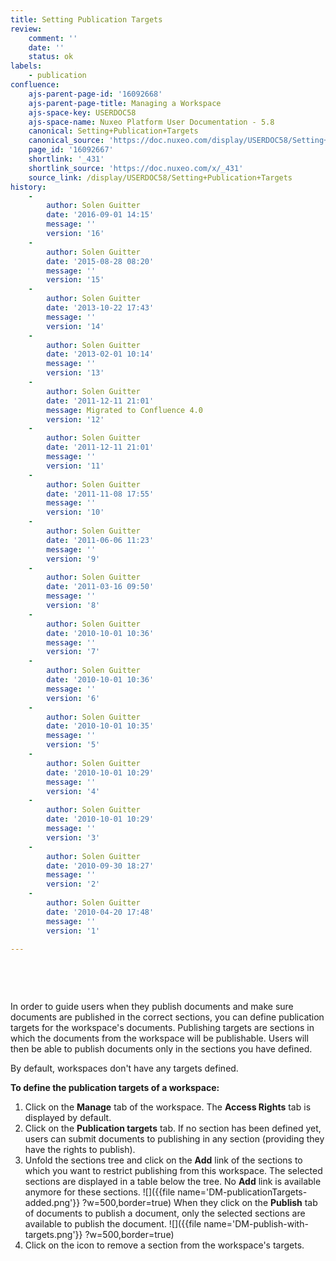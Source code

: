 ```yaml
---
title: Setting Publication Targets
review:
    comment: ''
    date: ''
    status: ok
labels:
    - publication
confluence:
    ajs-parent-page-id: '16092668'
    ajs-parent-page-title: Managing a Workspace
    ajs-space-key: USERDOC58
    ajs-space-name: Nuxeo Platform User Documentation - 5.8
    canonical: Setting+Publication+Targets
    canonical_source: 'https://doc.nuxeo.com/display/USERDOC58/Setting+Publication+Targets'
    page_id: '16092667'
    shortlink: '_431'
    shortlink_source: 'https://doc.nuxeo.com/x/_431'
    source_link: /display/USERDOC58/Setting+Publication+Targets
history:
    - 
        author: Solen Guitter
        date: '2016-09-01 14:15'
        message: ''
        version: '16'
    - 
        author: Solen Guitter
        date: '2015-08-28 08:20'
        message: ''
        version: '15'
    - 
        author: Solen Guitter
        date: '2013-10-22 17:43'
        message: ''
        version: '14'
    - 
        author: Solen Guitter
        date: '2013-02-01 10:14'
        message: ''
        version: '13'
    - 
        author: Solen Guitter
        date: '2011-12-11 21:01'
        message: Migrated to Confluence 4.0
        version: '12'
    - 
        author: Solen Guitter
        date: '2011-12-11 21:01'
        message: ''
        version: '11'
    - 
        author: Solen Guitter
        date: '2011-11-08 17:55'
        message: ''
        version: '10'
    - 
        author: Solen Guitter
        date: '2011-06-06 11:23'
        message: ''
        version: '9'
    - 
        author: Solen Guitter
        date: '2011-03-16 09:50'
        message: ''
        version: '8'
    - 
        author: Solen Guitter
        date: '2010-10-01 10:36'
        message: ''
        version: '7'
    - 
        author: Solen Guitter
        date: '2010-10-01 10:36'
        message: ''
        version: '6'
    - 
        author: Solen Guitter
        date: '2010-10-01 10:35'
        message: ''
        version: '5'
    - 
        author: Solen Guitter
        date: '2010-10-01 10:29'
        message: ''
        version: '4'
    - 
        author: Solen Guitter
        date: '2010-10-01 10:29'
        message: ''
        version: '3'
    - 
        author: Solen Guitter
        date: '2010-09-30 18:27'
        message: ''
        version: '2'
    - 
        author: Solen Guitter
        date: '2010-04-20 17:48'
        message: ''
        version: '1'

---
```

&nbsp;

&nbsp;

In order to guide users when they publish documents and make sure documents are published in the correct sections, you can define publication targets for the workspace's documents. Publishing targets are sections in which the documents from the workspace will be publishable. Users will then be able to publish documents only in the sections you have defined.

By default, workspaces don't have any targets defined.

**To define the publication targets of a workspace:**

1.  Click on the **Manage** tab of the workspace.
    The **Access Rights** tab is displayed by default.
2.  Click on the **Publication targets** tab.
    If no section has been defined yet, users can submit documents to publishing in any section (providing they have the rights to publish).
3.  Unfold the sections tree and click on the **Add** link of the sections to which you want to restrict publishing from this workspace.
    The selected sections are displayed in a table below the tree. No **Add** link is available anymore for these sections.
    ![]({{file name='DM-publicationTargets-added.png'}} ?w=500,border=true)
    When they click on the **Publish** tab of documents to publish a document, only the selected sections are available to publish the document.
    ![]({{file name='DM-publish-with-targets.png'}} ?w=500,border=true)
4.  Click on the icon to remove a section from the workspace's targets.

&nbsp;